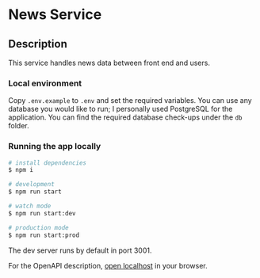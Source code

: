 # News Service

## Description

This service handles news data between front end and users.

### Local environment

Copy `.env.example` to `.env` and set the required variables. You can use any database you would like to run; I personally used PostgreSQL for the application. You can find the required database check-ups under the `db` folder.

### Running the app locally

```bash
# install dependencies
$ npm i

# development
$ npm run start

# watch mode
$ npm run start:dev

# production mode
$ npm run start:prod
```

The dev server runs by default in port 3001.

For the OpenAPI description, [open localhost](http://localhost:3001/api) in your browser.

